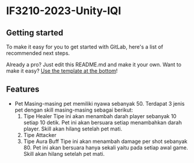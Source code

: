 # IF3210-2023-Unity-IQI



## Getting started

To make it easy for you to get started with GitLab, here's a list of recommended next steps.

Already a pro? Just edit this README.md and make it your own. Want to make it easy? [Use the template at the bottom](#editing-this-readme)!

## Features
- Pet
    Masing-masing pet memiliki nyawa sebanyak 50. Terdapat 3 jenis pet dengan skill masing-masing sebagai berikut:
    1. Tipe Healer
    Tipe ini akan menambah darah player sebanyak 10 setiap 10 detik. Pet ini akan bersuara setiap menambahkan darah player. Skill akan hilang setelah pet mati.
    2. Tipe Attacker
    3. Tipe Aura Buff
    Tipe ini akan menambah damage per shot sebanyak 80. Pet ini akan bersuara hanya sekali yaitu pada setiap awal game. Skill akan hilang setelah pet mati.
